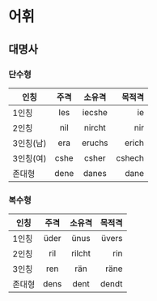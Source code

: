 # 어휘
## 대명사
### 단수형
| 인칭 | 주격 | 소유격 | 목적격 |
|---|:---:|:---:|---:|
|1인칭|Ies|iecshe|ie|
|2인칭|nil|nircht|nir|
|3인칭(남)|era|eruchs|erich|
|3인칭(여)|cshe|csher|cshech|
|존대형|dene|danes|dane|
### 복수형
| 인칭 | 주격 | 소유격 | 목적격 |
|---|:---:|:---:|---:|
|1인칭|üder|ünus|üvers|
|2인칭|ril|rilcht|rin|
|3인칭|ren|rän|räne|
|존대형|dens|dent|dendt|
